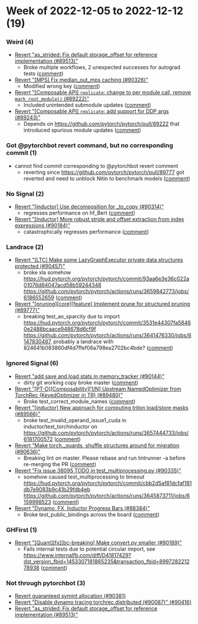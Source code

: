 # Week of 2022-12-05 to 2022-12-12 (19)

### Weird (4)

- [Revert "as_strided: Fix default storage_offset for reference implementation (#89513)"](https://github.com/pytorch/pytorch/commit/e645771e954d342c232e33ea61e38710cc1fdb85)
  - Broke multiple workflows, 2 unexpected successes for autograd tests ([comment](https://github.com/pytorch/pytorch/pull/89513#issuecomment-1338888995))
- [Revert "[MPS] Fix median_out_mps caching (#90326)"](https://github.com/pytorch/pytorch/commit/f28927e9c4694819f95c5dda2b111b0ff6dbd606)
  - Modified wrong key ([comment](https://github.com/pytorch/pytorch/pull/90326#issuecomment-1340215783))
- [Revert "[Composable API] `replicate`: change to per module call, remove `mark_root_module()` (#89222)"](https://github.com/pytorch/pytorch/commit/0d8e53dfe77f68b88ad4a919d1934b78a701e781)
  - Included unintended submodule updates ([comment](https://github.com/pytorch/pytorch/pull/89222#issuecomment-1338684699))
- [Revert "[Composable API] `replicate`: add support for DDP args (#89243)"](https://github.com/pytorch/pytorch/commit/3749b9dc73c0e91448e346a69671daa681bdab1f)
  - Depends on https://github.com/pytorch/pytorch/pull/89222 that introduced spurious module updates ([comment](https://github.com/pytorch/pytorch/pull/89243#issuecomment-1338679473))

### Got @pytorchbot revert command, but no corresponding commit (1)

- cannot find commit corresponding to @pytorchbot revert comment
  - reverting since https://github.com/pytorch/pytorch/pull/89777 got reverted and need to unblock Nitin to benchmark models ([comment](https://github.com/pytorch/pytorch/pull/88436#issuecomment-1341709204))

### No Signal (2)

- [Revert "[inductor] Use decomposition for _to_copy (#90314)"](https://github.com/pytorch/pytorch/commit/e89685b0b541386825479bf120f6a1aa6d000238)
  - regresses performance on hf_Bert ([comment](https://github.com/pytorch/pytorch/pull/90314#issuecomment-1343151822))
- [Revert "[Inductor] More robust stride and offset extraction from index expressions (#90184)"](https://github.com/pytorch/pytorch/commit/22a249e44e3fe5f92e6fad6567ca464158d95249)
  - catastrophically regresses performance ([comment](https://github.com/pytorch/pytorch/pull/90184#issuecomment-1342042287))

### Landrace (2)

- [Revert "[LTC] Make some LazyGraphExecutor private data structures protected (#90457)"](https://github.com/pytorch/pytorch/commit/b7dfbf876f640591c399de2c92f523432b3455a1)
  - broke xla somehow https://hud.pytorch.org/pytorch/pytorch/commit/93aa6e3e36c022a01076d84047acd58b59244348 https://github.com/pytorch/pytorch/actions/runs/3659842773/jobs/6186552659 ([comment](https://github.com/pytorch/pytorch/pull/90457#issuecomment-1344847653))
- [Revert "[pruning][core][feature] Implement prune for structured pruning (#89777)"](https://github.com/pytorch/pytorch/commit/1b1301f16ada6fcfc94063dfae3bb88e30f49937)
  - breaking test_ao_sparcity due to import https://hud.pytorch.org/pytorch/pytorch/commit/3531e44307fa58460e2488bcaace948678d6cf9f https://github.com/pytorch/pytorch/actions/runs/3641476330/jobs/6147830487, probably a landrace with 824641b083860df4d7ffef06a798ea2702bc4bde? ([comment](https://github.com/pytorch/pytorch/pull/89777#issuecomment-1341493471))

### Ignored Signal (6)

- [Revert "add save and load stats in memory_tracker (#90144)"](https://github.com/pytorch/pytorch/commit/5f3ca208c516f9c170bac457643ad96e40122eb8)
  - dirty git working copy broke master ([comment](https://github.com/pytorch/pytorch/pull/90144#issuecomment-1342055609))
- [Revert "[PT-D][Composability][1/N] Upstream NamedOptimizer from TorchRec (KeyedOptimizer in TR) (#89480)"](https://github.com/pytorch/pytorch/commit/176b962f4b9a94586107885614667fe729e5f02a)
  - Broke test_correct_module_names ([comment](https://github.com/pytorch/pytorch/pull/89480#issuecomment-1338895897))
- [Revert "[inductor] New approach for computing triton load/store masks (#89566)"](https://github.com/pytorch/pytorch/commit/b2795d3c4eeff929a368f7b51492d0cfab2c3547)
  - broke test_invalid_operand_issue1_cuda in inductor/test_torchinductor on https://github.com/pytorch/pytorch/actions/runs/3657444733/jobs/6181700572 ([comment](https://github.com/pytorch/pytorch/pull/89566#issuecomment-1344710999))
- [Revert "Make torch._guards, shuffle structures around for migration (#90636)"](https://github.com/pytorch/pytorch/commit/15a4c60383789359482ed675c47433e2f1e15d9b)
  - Breaking lint on master. Please rebase and run lintrunner -a before re-merging the PR ([comment](https://github.com/pytorch/pytorch/pull/90636#issuecomment-1345511889))
- [Revert "Fix issue 38095 TODO in test_multiprocessing.py (#90335)"](https://github.com/pytorch/pytorch/commit/465005c1e05a8af28cf58a7c5a381ee35ccaf793)
  - somehow caused test_multiprocessing to timeout https://hud.pytorch.org/pytorch/pytorch/commit/cbb2d5af81dcfaf181db7e9083b9c41b29fdb4eb https://github.com/pytorch/pytorch/actions/runs/3645873711/jobs/6159998523 ([comment](https://github.com/pytorch/pytorch/pull/90335#issuecomment-1343035006))
- [Revert "Dynamo, FX, Inductor Progress Bars (#88384)"](https://github.com/pytorch/pytorch/commit/6581063583434a71442ddbe0901f1fc36aa6e83c)
  - Broke test_public_bindings across the board ([comment](https://github.com/pytorch/pytorch/pull/88384#issuecomment-1344512473))

### GHFirst (1)

- [Revert "[Quant][fx][bc-breaking] Make convert.py smaller (#90189)"](https://github.com/pytorch/pytorch/commit/9f7bc7bc240cdf44bf7ccdb38ccede7e3faaa8bb)
  - Fails internal tests due to potential circular import, see https://www.internalfb.com/diff/D41817429?dst_version_fbid=1453307181865235&transaction_fbid=899728221278938 ([comment](https://github.com/pytorch/pytorch/pull/90189#issuecomment-1341815361))

### Not through pytorchbot (3)

- [Revert guaranteed symint allocation (#90381)](https://github.com/pytorch/pytorch/commit/49c674e155abdbeaf9946f0d6f71d65c44353715)
- [Revert "Disable dynamo tracing torchrec.distributed (#90087)" (#90416)](https://github.com/pytorch/pytorch/commit/772b7260683a14ab587d7a12c3d999830ea044e3)
- [Revert "as_strided: Fix default storage_offset for reference implementation (#89513)"](https://github.com/pytorch/pytorch/commit/8845a8f8994a4bfb71f7f8c8bf8be8c14537842d)

